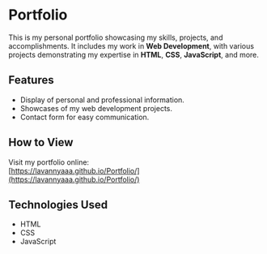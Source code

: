 # Portfolio

This is my personal portfolio showcasing my skills, projects, and accomplishments. It includes my work in **Web Development**, with various projects demonstrating my expertise in **HTML**, **CSS**, **JavaScript**, and more.

## Features
- Display of personal and professional information.
- Showcases of my web development projects.
- Contact form for easy communication.

## How to View
Visit my portfolio online:  
[https://lavannyaaa.github.io/Portfolio/](https://lavannyaaa.github.io/Portfolio/)

## Technologies Used
- HTML
- CSS
- JavaScript
